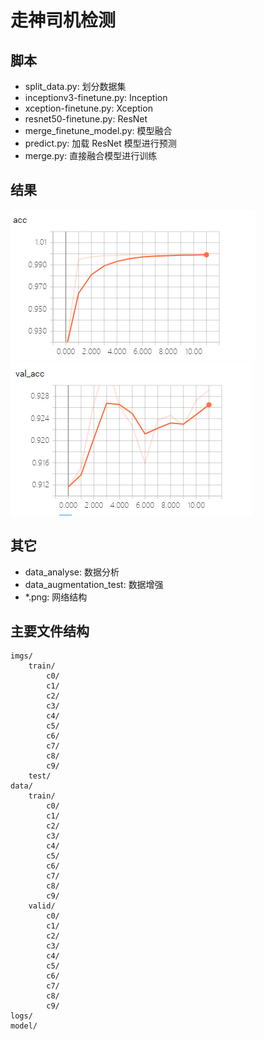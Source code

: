 # 走神司机检测

## 脚本

- split_data.py: 划分数据集
- inceptionv3-finetune.py: Inception
- xception-finetune.py: Xception
- resnet50-finetune.py: ResNet
- merge_finetune_model.py: 模型融合
- predict.py: 加载 ResNet 模型进行预测
- merge.py: 直接融合模型进行训练

## 结果

![merge_finetune_model.py ACC](acc.png)
![merge_finetune_model.py VAL_ACC](val_acc.png)

## 其它

- data_analyse: 数据分析
- data_augmentation_test: 数据增强
- *.png: 网络结构


## 主要文件结构

```
imgs/
    train/
        c0/
        c1/
        c2/
        c3/
        c4/
        c5/
        c6/
        c7/
        c8/
        c9/
    test/
data/
    train/
        c0/
        c1/
        c2/
        c3/
        c4/
        c5/
        c6/
        c7/
        c8/
        c9/
    valid/
        c0/
        c1/
        c2/
        c3/
        c4/
        c5/
        c6/
        c7/
        c8/
        c9/
logs/
model/
```

